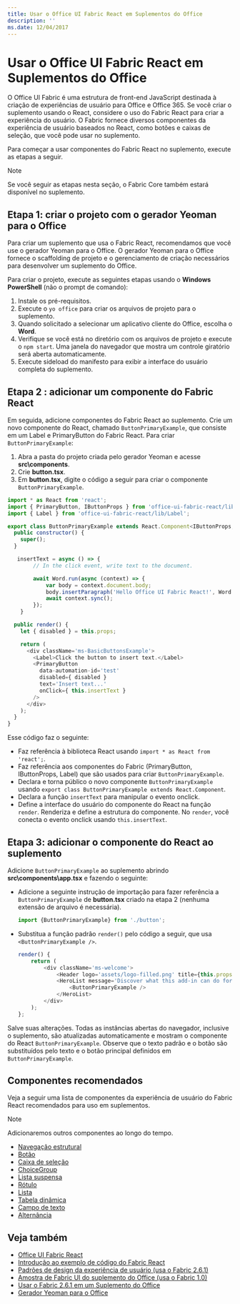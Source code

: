 ```yaml
---
title: Usar o Office UI Fabric React em Suplementos do Office
description: ''
ms.date: 12/04/2017
---
```


# <a name="use-office-ui-fabric-react-in-office-add-ins"></a>Usar o Office UI Fabric React em Suplementos do Office

O Office UI Fabric é uma estrutura de front-end JavaScript destinada à criação de experiências de usuário para Office e Office 365. Se você criar o suplemento usando o React, considere o uso do Fabric React para criar a experiência do usuário. O Fabric fornece diversos componentes da experiência de usuário baseados no React, como botões e caixas de seleção, que você pode usar no suplemento. 

Para começar a usar componentes do Fabric React no suplemento, execute as etapas a seguir.

> [!NOTE]
> Se você seguir as etapas nesta seção, o Fabric Core também estará disponível no suplemento.

## <a name="step-1---create-your-project-with-the-yeoman-generator-for-office"></a>Etapa 1: criar o projeto com o gerador Yeoman para o Office

Para criar um suplemento que usa o Fabric React, recomendamos que você use o gerador Yeoman para o Office. O gerador Yeoman para o Office fornece o scaffolding de projeto e o gerenciamento de criação necessários para desenvolver um suplemento do Office. 

Para criar o projeto, execute as seguintes etapas usando o **Windows PowerShell** (não o prompt de comando): 

1. Instale os pré-requisitos.
2. Execute o `yo office` para criar os arquivos de projeto para o suplemento. 
3. Quando solicitado a selecionar um aplicativo cliente do Office, escolha o **Word**. 
4. Verifique se você está no diretório com os arquivos de projeto e execute o `npm start`. Uma janela do navegador que mostra um controle giratório será aberta automaticamente.
5. Execute sideload do manifesto para exibir a interface do usuário completa do suplemento.    

## <a name="step-2---add-a-fabric-react-component"></a>Etapa 2 : adicionar um componente do Fabric React

Em seguida, adicione componentes do Fabric React ao suplemento. Crie um novo componente do React, chamado `ButtonPrimaryExample`, que consiste em um Label e PrimaryButton do Fabric React. Para criar `ButtonPrimaryExample`:

1. Abra a pasta do projeto criada pelo gerador Yeoman e acesse **src\components**.
2. Crie **button.tsx**.
3. Em **button.tsx**, digite o código a seguir para criar o componente `ButtonPrimaryExample`. 

```javascript
import * as React from 'react';
import { PrimaryButton, IButtonProps } from 'office-ui-fabric-react/lib/Button';
import { Label } from 'office-ui-fabric-react/lib/Label';

export class ButtonPrimaryExample extends React.Component<IButtonProps, {}> {
  public constructor() {
    super();
  }

   insertText = async () => {
        // In the click event, write text to the document. 

        await Word.run(async (context) => {
            var body = context.document.body;  
            body.insertParagraph('Hello Office UI Fabric React!', Word.InsertLocation.end);  
            await context.sync();
        });
    }

  public render() {
    let { disabled } = this.props;

    return (
      <div className='ms-BasicButtonsExample'>
        <Label>Click the button to insert text.</Label>
        <PrimaryButton
          data-automation-id='test'
          disabled={ disabled }
          text='Insert text...'
          onClick={ this.insertText }
        />
      </div>
    );
  }
}
```

Esse código faz o seguinte:

- Faz referência à biblioteca React usando `import * as React from 'react';`.
- Faz referência aos componentes do Fabric (PrimaryButton, IButtonProps, Label) que são usados para criar `ButtonPrimaryExample`. 
- Declara e torna público o novo componente `ButtonPrimaryExample` usando `export class ButtonPrimaryExample extends React.Component`. 
- Declara a função `insertText` para manipular o evento onclick. 
- Define a interface do usuário do componente do React na função `render`. Renderiza e define a estrutura do componente. No `render`, você conecta o evento onclick usando `this.insertText`.

## <a name="step-3---add-the-react-component-to-your-add-in"></a>Etapa 3: adicionar o componente do React ao suplemento 

Adicione `ButtonPrimaryExample` ao suplemento abrindo **src\components\app.tsx** e fazendo o seguinte: 

- Adicione a seguinte instrução de importação para fazer referência a `ButtonPrimaryExample` de **button.tsx** criado na etapa 2 (nenhuma extensão de arquivo é necessária). 

    ```javascript
    import {ButtonPrimaryExample} from './button';
    ``` 

- Substitua a função padrão `render()` pelo código a seguir, que usa `<ButtonPrimaryExample />`. 

  ```javascript
  render() {
      return (
          <div className='ms-welcome'>
              <Header logo='assets/logo-filled.png' title={this.props.title} message='Welcome' />
              <HeroList message='Discover what this add-in can do for you today!' items={this.state.listItems}>                    
                  <ButtonPrimaryExample />
              </HeroList>
          </div>
      );
  };
  ```

Salve suas alterações. Todas as instâncias abertas do navegador, inclusive o suplemento, são atualizadas automaticamente e mostram o componente do React `ButtonPrimaryExample`. Observe que o texto padrão e o botão são substituídos pelo texto e o botão principal definidos em `ButtonPrimaryExample`. 
    
## <a name="recommended-components"></a>Componentes recomendados

Veja a seguir uma lista de componentes da experiência de usuário do Fabric React recomendados para uso em suplementos.  

> [!NOTE]
> Adicionaremos outros componentes ao longo do tempo. 

- [Navegação estrutural](breadcrumb.md)
- [Botão](button.md)
- [Caixa de seleção](checkbox.md)
- [ChoiceGroup](choicegroup.md)
- [Lista suspensa](dropdown.md)
- [Rótulo](label.md)
- [Lista](list.md)
- [Tabela dinâmica](pivot.md)
- [Campo de texto](textfield.md)
- [Alternância](toggle.md)

## <a name="see-also"></a>Veja também

- [Office UI Fabric React](https://dev.office.com/fabric#/)
- [Introdução ao exemplo de código do Fabric React](https://github.com/OfficeDev/Word-Add-in-GettingStartedFabricReact)
- [Padrões de design da experiência de usuário (usa o Fabric 2.6.1)](https://github.com/OfficeDev/Office-Add-in-UX-Design-Patterns-Code) 
- [Amostra de Fabric UI do suplemento do Office (usa o Fabric 1.0)](https://github.com/OfficeDev/Office-Add-in-Fabric-UI-Sample) 
- [Usar o Fabric 2.6.1 em um Suplemento do Office](ui-elements/using-office-ui-fabric.md)
- [Gerador Yeoman para o Office](https://github.com/OfficeDev/generator-office)
 

